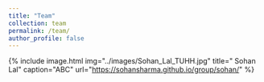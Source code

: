 ```yaml
---
title: "Team"
collection: team
permalink: /team/
author_profile: false
---
```

{% include image.html
            img="../images/Sohan_Lal_TUHH.jpg"
            title=" Sohan Lal"
            caption="ABC"
            url="https://sohansharma.github.io/group/sohan/" 
            %}
